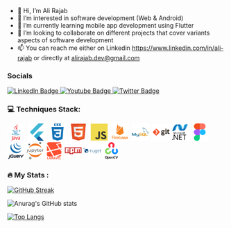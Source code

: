 - 👋 Hi, I’m Ali Rajab
- 👀 I’m interested in software development (Web & Android)
- 🌱 I’m currently learning mobile app development using Flutter
- 💞️ I’m looking to collaborate on different projects that cover variants aspects of software development
- 📫 You can reach me either on Linkedin https://www.linkedin.com/in/ali-rajab or directly at alirajab.dev@gmail.com

<!---
AliRajab12/AliRajab12 is a ✨ special ✨ repository because its `README.md` (this file) appears on your GitHub profile.
You can click the Preview link to take a look at your changes.
--->
<h3>Socials</h3>
<div id="badges">
  <a href="https://www.linkedin.com/in/ali-rajab/">
    <img src="https://img.shields.io/badge/LinkedIn-blue?style=for-the-badge&logo=linkedin&logoColor=white" alt="LinkedIn Badge"/>
  </a>
  <a href="https://www.youtube.com/channel/UCylSYKlytHAU74im-tQYXbQ">
    <img src="https://img.shields.io/badge/YouTube-red?style=for-the-badge&logo=youtube&logoColor=white" alt="Youtube Badge"/>
  </a>
  <a href="https://twitter.com/AliRaja52429548">
    <img src="https://img.shields.io/badge/Twitter-blue?style=for-the-badge&logo=twitter&logoColor=white" alt="Twitter Badge"/>
  </a>
</div>


### 💻 Techniques Stack:
<div>
  <img src="https://github.com/devicons/devicon/blob/master/icons/java/java-original-wordmark.svg" title="Java" alt="Java" width="40" height="40"/>&nbsp;
  <img src="https://github.com/devicons/devicon/blob/master/icons/flutter/flutter-original.svg" title="Flutter" alt="Flutter" width="40" height="40"/>&nbsp;
  <img src="https://github.com/devicons/devicon/blob/master/icons/css3/css3-plain-wordmark.svg"  title="CSS3" alt="CSS" width="40" height="40"/>&nbsp;
  <img src="https://github.com/devicons/devicon/blob/master/icons/html5/html5-original.svg" title="HTML5" alt="HTML" width="40" height="40"/>&nbsp;
  <img src="https://github.com/devicons/devicon/blob/master/icons/javascript/javascript-original.svg" title="JavaScript" alt="JavaScript" width="40" height="40"/>&nbsp;
  <img src="https://github.com/devicons/devicon/blob/master/icons/firebase/firebase-plain-wordmark.svg" title="Firebase" alt="Firebase" width="40" height="40"/>&nbsp;
  <img src="https://github.com/devicons/devicon/blob/master/icons/mysql/mysql-original-wordmark.svg" title="MySQL"  alt="MySQL" width="40" height="40"/>&nbsp;
  <img src="https://github.com/devicons/devicon/blob/master/icons/git/git-original-wordmark.svg" title="Git" **alt="Git" width="40" height="40"/>
  <img src="https://github.com/devicons/devicon/blob/master/icons/dot-net/dot-net-original-wordmark.svg" title="Dotnet" **alt="Dotnet" width="40" height="40"/>
  <img src="https://github.com/devicons/devicon/blob/master/icons/figma/figma-original.svg" title="Figma" **alt="Figma" width="40" height="40"/>
  <img src="https://github.com/devicons/devicon/blob/master/icons/jquery/jquery-original-wordmark.svg" title="JQuery" **alt="JQuery" width="40" height="40"/>
  <img src="https://github.com/devicons/devicon/blob/master/icons/jupyter/jupyter-original-wordmark.svg" title="Jupyter" **alt="Jupyter" width="40" height="40"/>
  <img src="https://github.com/devicons/devicon/blob/master/icons/laravel/laravel-plain-wordmark.svg" title="Laravel" **alt="Laravel" width="40" height="40"/>
  <img src="https://github.com/devicons/devicon/blob/master/icons/npm/npm-original-wordmark.svg" title="NPM" **alt="NPM" width="40" height="40"/>
  <img src="https://github.com/devicons/devicon/blob/master/icons/nuget/nuget-original-wordmark.svg" title="Nuget" **alt="Nuget" width="40" height="40"/>
  <img src="https://github.com/devicons/devicon/blob/master/icons/opencv/opencv-original-wordmark.svg" title="opencv" **alt="opencv" width="40" height="40"/>
</div>

### :fire: My Stats :
[![GitHub Streak](http://github-readme-streak-stats.herokuapp.com?user=AliRajab12&theme=vue)](https://git.io/streak-stats)

![Anurag's GitHub stats](https://github-readme-stats.vercel.app/api?username=AliRajab12&show_icons=true&theme=transparent)

[![Top Langs](https://github-readme-stats.vercel.app/api/top-langs/?username=AliRajab12)](https://github.com/anuraghazra/github-readme-stats)

